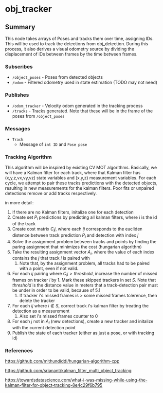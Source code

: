 # obj_tracker

## Summary

This node takes arrays of Poses and tracks them over time, assigning IDs. This will be used to track the detections from
obj_detection. During this process, it also derives a visual odometry source by dividing the displacement of IDs between
frames by the time between frames. 

### Subscribes

- `/object_poses` - Poses from detected objects
- `/odom` - Filtered odometry used in state estimation (TODO may not need)

### Publishes

- `/odom_tracker` - Velocity odom generated in the tracking process
- `/tracks` - Tracks generated. Note that these will be in the frame of the poses from `/object_poses`

### Messages

- `Track`
  - Message of `int ID` and `Pose pose`

### Tracking Algorithm

This algorithm will be inspired by existing CV MOT algorithms. Basically, we will have a Kalman filter for each track, where that
Kalman filter has (x,y,z,vx,vy,vz) state variables and (x,y,z) measurement variables. For each cycle, we attempt to pair these
tracks predictions with the detected objects, resulting in new measurements for the kalman filters. Poor fits or unpaired detections
remove or add tracks respectively.

in more detail:
1. If there are no Kalman filters, initalize one for each detection
2. Create set $P_i$ predictions by predicting all kalman filters, where $i$ is the id of the track
3. Create cost matrix $C_ij$, where each $ij$ corresponds to the eucliden distence between track prediction $P_i$ and detection with index $j$
4. Solve the assignment problem between tracks and points by finding the paring assignment that minimizes the cost (hungarian algorithm)
5. Take the resulting assignment vector $A_i$, where the value of each index contains the $j$ that track $i$ is paired with
   1. Note that, by the assignment problem, all tracks had to be paired with a point, even if not valid.
7. For each $ij$ pairing where $C_ij > threshold$, increase the number of missed frames on tracker $i$ by 1. Mark these skipped trackers in set $S$. Note that $threshold$ is the distance value in meters that a track-detection pair must be under in order to be valid, because of 5.1
   1. If tracker $i$'s missed frames is > some missed frames tolerence, then delete the tracker
8. For each $ij$ where $i \not\in S$, correct track $i$'s kalman filter by treating the detection as a measurement
   1. Also set $i$'s missed frames counter to 0
9. For each $j$ not in $A_i$ (new detections), create a new tracker and initalize with the current detection point
10. Publish the state of each tracker (either as just a pose, or with tracking id)

### References
https://github.com/mithundiddi/hungarian-algorithm-cpp

https://github.com/srianant/kalman_filter_multi_object_tracking

https://towardsdatascience.com/what-i-was-missing-while-using-the-kalman-filter-for-object-tracking-8e4c29f6b795
